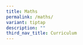 ```yaml
---
title: Maths
permalink: /maths/
variant: tiptap
description: ""
third_nav_title: Curriculum
---
```

